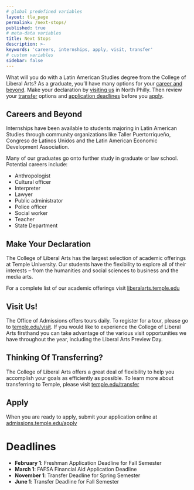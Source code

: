 ```yaml
---
# global predefined variables
layout: tla_page
permalink: /next-stops/
published: true
# meta-data variables
title: Next Stops
description: >-
keywords: 'careers, internships, apply, visit, transfer'
# custom variables
sidebar: false
---
```

What will you do with a Latin American Studies degree from the College of Liberal Arts? As a graduate, you’ll have many options for your [career and beyond](#careers-and-beyond). Make your declaration by [visiting us](#visit) in North Philly. Then review your [transfer](#thinking-of-transferring) options and [application deadlines](#deadlines) before you [apply](#apply).

## Careers and Beyond
Internships have been available to students majoring in Latin American Studies through community organizations like Taller Puertorriqueño, Congreso de Latinos Unidos and the Latin American Economic Development Association.

Many of our graduates go onto further study in graduate or law school. Potential careers include:
- Anthropologist
- Cultural officer
- Interpreter
- Lawyer
- Public administrator
- Police officer
- Social worker
- Teacher
- State Department

## Make Your Declaration
The College of Liberal Arts has the largest selection of academic offerings at Temple University. Our students have the flexibility to explore all of their interests – from the humanities and social sciences to business and the media arts.

For a complete list of our academic offerings visit [liberalarts.temple.edu](liberalarts.temple.edu)

## Visit Us!
The Office of Admissions offers tours daily. To register for a tour, please go to [temple.edu/visit](temple.edu/visit). If you would like to experience the College of Liberal Arts firsthand you can take advantage of the various visit opportunities we have throughout the year, including the Liberal Arts Preview Day.

## Thinking Of Transferring?
The College of Liberal Arts offers a great deal of flexibility to help you accomplish your goals as efficiently as possible. To learn more about transferring to Temple, please visit [temple.edu/transfer](temple.edu/transfer)

## Apply
When you are ready to apply, submit your application online at [admissions.temple.edu/apply](http://admissions.temple.edu/apply)

# Deadlines

- **February 1**: Freshman Application Deadline for Fall Semester
- **March 1**: FAFSA Financial Aid Application Deadline
- **November 1**: Transfer Deadline for Spring Semester
- **June 1**: Transfer Deadline for Fall Semester
